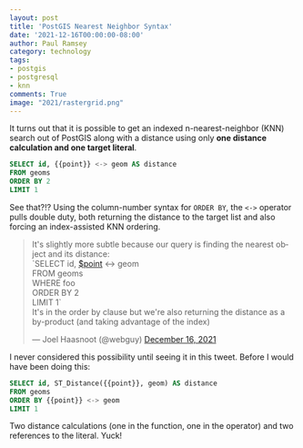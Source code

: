 ```yaml
---
layout: post
title: 'PostGIS Nearest Neighbor Syntax'
date: '2021-12-16T00:00:00-08:00'
author: Paul Ramsey
category: technology
tags:
- postgis
- postgresql
- knn
comments: True
image: "2021/rastergrid.png"
---
```


It turns out that it is possible to get an indexed n-nearest-neighbor (KNN) search out of PostGIS along with a distance using only **one distance calculation and one target literal**.

```sql
SELECT id, {{point}} <-> geom AS distance
FROM geoms
ORDER BY 2
LIMIT 1
``` 

See that?!? Using the column-number syntax for `ORDER BY`, the `<->` operator pulls double duty, both returning the distance to the target list and also forcing an index-assisted KNN ordering.

<blockquote class="twitter-tweet"><p lang="en" dir="ltr">It&#39;s slightly more subtle because our query is finding the nearest object and its distance:<br>`SELECT id, <a href="https://twitter.com/search?q=%24point&amp;src=ctag&amp;ref_src=twsrc%5Etfw">$point</a> &lt;-&gt; geom<br>FROM geoms<br>WHERE foo<br>ORDER BY 2<br>LIMIT 1` <br>It&#39;s in the order by clause but we&#39;re also returning the distance as a by-product (and taking advantage of the index)</p>&mdash; Joel Haasnoot (@webguy) <a href="https://twitter.com/webguy/status/1471370663495667712?ref_src=twsrc%5Etfw">December 16, 2021</a></blockquote> <script async src="https://platform.twitter.com/widgets.js" charset="utf-8"></script> 

I never considered this possibility until seeing it in this tweet. Before I would have been doing this:

```sql
SELECT id, ST_Distance({{point}}, geom) AS distance
FROM geoms
ORDER BY {{point}} <-> geom
LIMIT 1
``` 

Two distance calculations (one in the function, one in the operator) and two references to the literal. Yuck! 